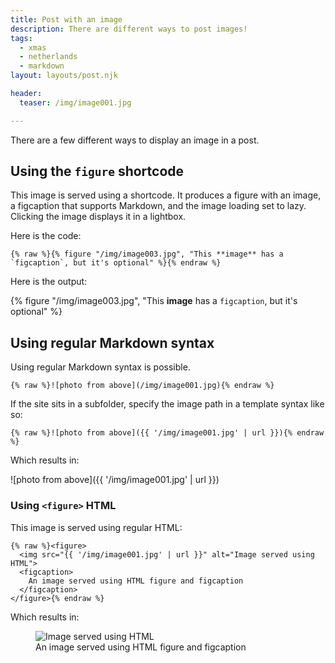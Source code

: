 ```yaml
---
title: Post with an image
description: There are different ways to post images!
tags:
  - xmas
  - netherlands
  - markdown
layout: layouts/post.njk

header:
  teaser: /img/image001.jpg

---
```


There are a few different ways to display an image in a post.


## Using the `figure` shortcode

This image is served using a shortcode. It produces a figure with an image, a figcaption that supports Markdown, and the image loading set to lazy.  Clicking the image displays it in a lightbox.


Here is the code:

```
{% raw %}{% figure "/img/image003.jpg", "This **image** has a `figcaption`, but it's optional" %}{% endraw %}
```


Here is the output:

{% figure "/img/image003.jpg", "This **image** has a `figcaption`, but it's optional" %}


## Using regular Markdown syntax

Using regular Markdown syntax is possible.

```
{% raw %}![photo from above](/img/image001.jpg){% endraw %}
```

If the site sits in a subfolder, specify the image path in a template syntax like so:

```
{% raw %}![photo from above]({{ '/img/image001.jpg' | url }}){% endraw %}
```

Which results in:

![photo from above]({{ '/img/image001.jpg' | url }})


### Using `<figure>` HTML

This image is served using regular HTML:

```
{% raw %}<figure>
  <img src="{{ '/img/image001.jpg' | url }}" alt="Image served using HTML">
  <figcaption>
    An image served using HTML figure and figcaption
  </figcaption>
</figure>{% endraw %}
```

Which results in:


<figure>
  <img src="{{ '/img/image001.jpg' | url }}" alt="Image served using HTML">
  <figcaption>
    An image served using HTML figure and figcaption
  </figcaption>
</figure>

